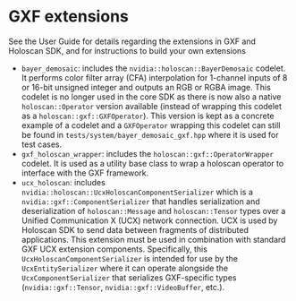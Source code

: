 # GXF extensions

See the User Guide for details regarding the extensions in GXF and Holoscan SDK, and for instructions to build your own extensions

- `bayer_demosaic`: includes the `nvidia::holoscan::BayerDemosaic` codelet. It performs color filter array (CFA) interpolation for 1-channel inputs of 8 or 16-bit unsigned integer and outputs an RGB or RGBA image. This codelet is no longer used in the core SDK as there is now also a native `holoscan::Operator` version available (instead of wrapping this codelet as a `holoscan::gxf::GXFOperator`). This version is kept as a concrete example of a codelet and a `GXFOperator` wrapping this codelet can still be found in `tests/system/bayer_demosaic_gxf.hpp` where it is used for test cases.
- `gxf_holoscan_wrapper`: includes the `holoscan::gxf::OperatorWrapper` codelet. It is used as a utility base class to wrap a holoscan operator to interface with the GXF framework.
- `ucx_holoscan`: includes `nvidia::holoscan::UcxHoloscanComponentSerializer` which is a `nvidia::gxf::ComponentSerializer` that handles serialization and deserialization of `holoscan::Message` and `holoscan::Tensor` types over a Unified Communication X (UCX) network connection. UCX is used by Holoscan SDK to send data between fragments of distributed applications. This extension must be used in combination with standard GXF UCX extension components. Specifically, this `UcxHoloscanComponentSerializer` is intended for use by the `UcxEntitySerializer` where it can operate alongside the `UcxComponentSerializer` that serializes GXF-specific types (`nvidia::gxf::Tensor`, `nvidia::gxf::VideoBuffer`, etc.).
